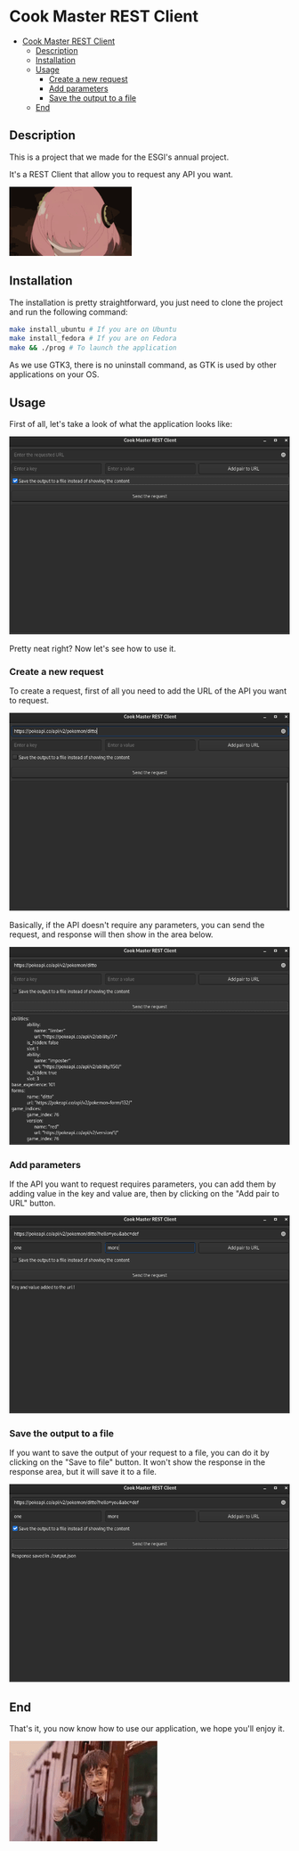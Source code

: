 # Cook Master REST Client

- [Cook Master REST Client](#cook-master-rest-client)
  - [Description](#description)
  - [Installation](#installation)
  - [Usage](#usage)
    - [Create a new request](#create-a-new-request)
    - [Add parameters](#add-parameters)
    - [Save the output to a file](#save-the-output-to-a-file)
  - [End](#end)


## Description

This is a project that we made for the ESGI's annual project. 

It's a REST Client that allow you to request any API you want.

![alt text](resources/anya.gif)

## Installation

The installation is pretty straightforward, you just need to clone the project and run the following command:

```bash
make install_ubuntu # If you are on Ubuntu
make install_fedora # If you are on Fedora
make && ./prog # To launch the application
```

As we use GTK3, there is no uninstall command, as GTK is used by other applications on your OS.

## Usage

First of all, let's take a look of what the application looks like:

![alt text](resources/menu.png)

Pretty neat right? Now let's see how to use it.

### Create a new request

To create a request, first of all you need to add the URL of the API you want to request.

![alt text](resources/url.png)

Basically, if the API doesn't require any parameters, you can send the request, and response will then show in the area below.

![alt text](resources/response.png)

### Add parameters

If the API you want to request requires parameters, you can add them by adding value in the key and value are, then by clicking on the "Add pair to URL" button.

![alt text](resources/params.png)

### Save the output to a file

If you want to save the output of your request to a file, you can do it by clicking on the "Save to file" button.
It won't show the response in the response area, but it will save it to a file.

![alt text](resources/save.png)

## End

That's it, you now know how to use our application, we hope you'll enjoy it.

![alt text](resources/bye-goodbye.gif)